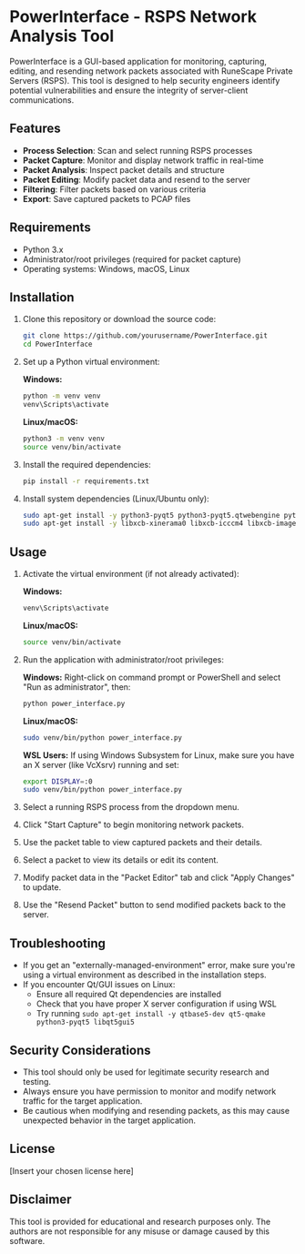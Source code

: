 # PowerInterface - RSPS Network Analysis Tool

PowerInterface is a GUI-based application for monitoring, capturing, editing, and resending network packets associated with RuneScape Private Servers (RSPS). This tool is designed to help security engineers identify potential vulnerabilities and ensure the integrity of server-client communications.

## Features

- **Process Selection**: Scan and select running RSPS processes
- **Packet Capture**: Monitor and display network traffic in real-time
- **Packet Analysis**: Inspect packet details and structure
- **Packet Editing**: Modify packet data and resend to the server
- **Filtering**: Filter packets based on various criteria
- **Export**: Save captured packets to PCAP files

## Requirements

- Python 3.x
- Administrator/root privileges (required for packet capture)
- Operating systems: Windows, macOS, Linux

## Installation

1. Clone this repository or download the source code:
   ```bash
   git clone https://github.com/yourusername/PowerInterface.git
   cd PowerInterface
   ```

2. Set up a Python virtual environment:

   **Windows:**
   ```bash
   python -m venv venv
   venv\Scripts\activate
   ```

   **Linux/macOS:**
   ```bash
   python3 -m venv venv
   source venv/bin/activate
   ```

3. Install the required dependencies:
   ```bash
   pip install -r requirements.txt
   ```

4. Install system dependencies (Linux/Ubuntu only):
   ```bash
   sudo apt-get install -y python3-pyqt5 python3-pyqt5.qtwebengine python3-pyqt5.qtwebchannel
   sudo apt-get install -y libxcb-xinerama0 libxcb-icccm4 libxcb-image0 libxcb-keysyms1 libxcb-render-util0
   ```

## Usage

1. Activate the virtual environment (if not already activated):

   **Windows:**
   ```bash
   venv\Scripts\activate
   ```

   **Linux/macOS:**
   ```bash
   source venv/bin/activate
   ```

2. Run the application with administrator/root privileges:

   **Windows:**
   Right-click on command prompt or PowerShell and select "Run as administrator", then:
   ```bash
   python power_interface.py
   ```

   **Linux/macOS:**
   ```bash
   sudo venv/bin/python power_interface.py
   ```

   **WSL Users:**
   If using Windows Subsystem for Linux, make sure you have an X server (like VcXsrv) running and set:
   ```bash
   export DISPLAY=:0
   sudo venv/bin/python power_interface.py
   ```

3. Select a running RSPS process from the dropdown menu.

4. Click "Start Capture" to begin monitoring network packets.

5. Use the packet table to view captured packets and their details.

6. Select a packet to view its details or edit its content.

7. Modify packet data in the "Packet Editor" tab and click "Apply Changes" to update.

8. Use the "Resend Packet" button to send modified packets back to the server.

## Troubleshooting

- If you get an "externally-managed-environment" error, make sure you're using a virtual environment as described in the installation steps.
- If you encounter Qt/GUI issues on Linux:
  - Ensure all required Qt dependencies are installed
  - Check that you have proper X server configuration if using WSL
  - Try running `sudo apt-get install -y qtbase5-dev qt5-qmake python3-pyqt5 libqt5gui5`

## Security Considerations

- This tool should only be used for legitimate security research and testing.
- Always ensure you have permission to monitor and modify network traffic for the target application.
- Be cautious when modifying and resending packets, as this may cause unexpected behavior in the target application.

## License

[Insert your chosen license here]

## Disclaimer

This tool is provided for educational and research purposes only. The authors are not responsible for any misuse or damage caused by this software.
